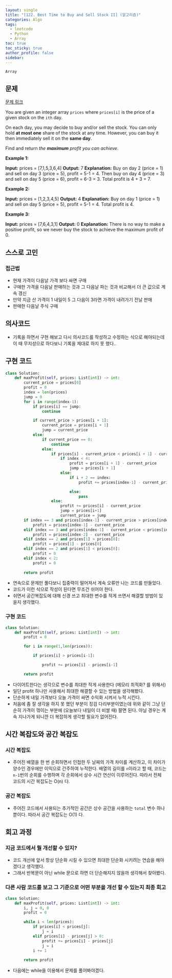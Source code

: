 ```yaml
---
layout: single
title: "[122. Best Time to Buy and Sell Stock II] (알고리즘)"
categories: Algo
tags:
  - leetcode
  - Python
  - Array
toc: true
toc_sticky: true
author_profile: false
sidebar:
---
```

`Array`
## 문제 

[문제 링크](https://leetcode.com/problems/best-time-to-buy-and-sell-stock-ii/)

You are given an integer array `prices` where `prices[i]` is the price of a given stock on the `ith` day.

On each day, you may decide to buy and/or sell the stock. You can only hold **at most one** share of the stock at any time. However, you can buy it then immediately sell it on the **same day**.

Find and return _the **maximum** profit you can achieve_.

**Example 1:**

**Input:** prices = [7,1,5,3,6,4]
**Output:** 7
**Explanation:** Buy on day 2 (price = 1) and sell on day 3 (price = 5), profit = 5-1 = 4.
Then buy on day 4 (price = 3) and sell on day 5 (price = 6), profit = 6-3 = 3.
Total profit is 4 + 3 = 7.

**Example 2:**

**Input:** prices = [1,2,3,4,5]
**Output:** 4
**Explanation:** Buy on day 1 (price = 1) and sell on day 5 (price = 5), profit = 5-1 = 4.
Total profit is 4.

**Example 3:**

**Input:** prices = [7,6,4,3,1]
**Output:** 0
**Explanation:** There is no way to make a positive profit, so we never buy the stock to achieve the maximum profit of 0.
## 스스로 고민

### 접근법

- 현재 가격이 다음날 가격 보다 싸면 구매
- 구매한 가격을 다음날 판매하는 것과 그 다음날 파는 것과 비교해서 더 큰 값으로 계속 갱신
- 만약 지금 산 가격이 1 내일이 5 그 다음이 3라면 가격이 내려가기 전날 판매
- 판매한 다음날 주식 구매

## 의사코드

- 기록을 하면서 구현 해보고 다시 의사코드를 작성하고 수정하는 식으로 해야되는데 이 때 무지성으로 하다보니 기록을 제대로 하지 못 했다..

## 구현 코드

```python
class Solution:
    def maxProfit(self, prices: List[int]) -> int:
        current_price = prices[0]
        profit = 0
        index = len(prices)
        jump = 0
        for i in range(index-1):
            if prices[i] == jump:
                continue

            if current_price > prices[i + 1]:
                current_price = prices[i + 1]
                jump = current_price
            else:
                if current_price == 0:
                    continue
                else:
                    if prices[i] - current_price < prices[i + 1] - current_price:
                        if index < 4:
                            profit = prices[i + 1] - current_price
                            jump = prices[i + 1]
                        else:
                            if i + 2 == index:
                                profit += prices[index-1] - current_price

                            else:
                                pass
                    else:
                        profit += prices[i] - current_price
                        jump = prices[i+1]
                        current_price = jump
        if index == 3 and prices[index-1] - current_price > prices[index-2] - current_price:
            profit = prices[index-1] - current_price
        elif index == 3 and prices[index-1] - current_price < prices[index-2] - current_price:
            profit = prices[index-2] - current_price
        elif index == 2 and prices[1] > prices[0]:
            profit = prices[1] - prices[0]
        elif index == 2 and prices[1] < prices[0]:
            profit = 0
        elif index < 2:
            profit = 0
            
        return profit
```

- 연속으로 문제만 풀다보니 집중력이 떨어져서 계속 오류만 나는 코드를 만들었다.
- 코드가 이런 식으로 작성이 된다면 무조건 쉬어야 한다.
- 쉬면서 공간복잡도에 대해 신경 쓰고 최대한 변수를 적게 쓰면서 해결할 방법이 있을지 생각했다.

### 구현 코드

```python
class Solution:
    def maxProfit(self, prices: List[int]) -> int:
        profit = 0

        for i in range(1,len(prices)):

            if prices[i] > prices[i-1]:

                profit += prices[i] - prices[i-1]

        return profit
```

- 다이어트한다는 생각으로 변수를 최대한 적게 사용한다 (메모리 최적화? 를 위해서)
- 일단 profit 하나만 사용해서 최대한 해결할 수 있는 방법을 생각해봤다.
- 단순하게 내일 가격보다 오늘 가격이 싸면 수익화 시켜서 누적 시킨다.
- 처음에 좀 잘 생각을 하지 못 했던 부분이 징검 다리부분이였는데 위와 같이 그냥 단순히 가격이 꺾이는 부분에 (오늘보다 내일이 더 비쌀 때) 팔면 된다. 아닐 경우는 계속 지나가게 되니깐 더 복잡하게 생각할 필요가 없어진다.

## 시간 복잡도와 공간 복잡도

### 시간 복잡도

- 주어진 배열을 한 번 순회하면서 인접한 두 날짜의 가격 차이를 계산하고, 이 차이가 양수인 경우에만 이익으로 간주하여 누적한다. 배열의 길이를 `n`이라고 할 때, 코드는 `n-1`번의 순회를 수행하며 각 순회에서 상수 시간 연산이 이루어진다. 따라서 전체 코드의 시간 복잡도는 O(n) 다.

### 공간 복잡도

- 주어진 코드에서 사용되는 추가적인 공간은 상수 공간을 사용하는 `total` 변수 하나뿐이다. 따라서 공간 복잡도는 O(1) 다.

## 회고 과정

### 지금 코드에서 뭘 개선할 수 있지?

- 코드 개선에 앞서 항상 단순화 시킬 수 있으면 최대한 단순화 시키려는 연습을 해야겠다고 생각했다.
- 그래서 반복문이 아닌 while 문으로 하면 더 단순해지지 않을까 생각해서 찾아봤다. 


### 다른 사람 코드를 보고 그 기준으로 어떤 부분을 개선 할 수 있는지 최종 회고

```python
class Solution:
    def maxProfit(self, prices: List[int]) -> int:
        i, j = 0, 0
        profit = 0

        while i < len(prices):
            if prices[i] < prices[j]:
                j = i
            elif prices[i] - prices[j] > 0:
                profit += prices[i] - prices[j]
                j = i
            i += 1
        
        return profit
```

- 다음에는 while을 이용해서 문제를 풀어봐야겠다.